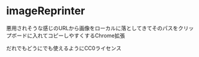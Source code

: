 imageReprinter
==============

悪用されそうな感じのURLから画像をローカルに落としてきてそのパスをクリップボードに入れてコピーしやすくするChrome拡張

だれでもどうにでも使えるようにCC0ライセンス
